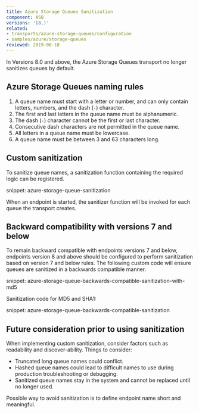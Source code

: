 ```yaml
---
title: Azure Storage Queues Sanitization
component: ASQ
versions: '[8,)'
related:
- transports/azure-storage-queues/configuration
- samples/azure/storage-queues
reviewed: 2019-08-18
---
```



In Versions 8.0 and above, the Azure Storage Queues transport no longer sanitizes queues by default.


## Azure Storage Queues naming rules

 1. A queue name must start with a letter or number, and can only contain letters, numbers, and the dash (`-`) character.
 1. The first and last letters in the queue name must be alphanumeric.
 1. The dash (`-`) character cannot be the first or last character.
 1. Consecutive dash characters are not permitted in the queue name.
 1. All letters in a queue name must be lowercase.
 1. A queue name must be between 3 and 63 characters long.


## Custom sanitization

To sanitize queue names, a sanitization function containing the required logic can be registered.

snippet: azure-storage-queue-sanitization

When an endpoint is started, the sanitizer function will be invoked for each queue the transport creates.


## Backward compatibility with versions 7 and below

To remain backward compatible with endpoints versions 7 and below, endpoints version 8 and above should be configured to perform sanitization based on version 7 and below rules. The following custom code will ensure queues are sanitized in a backwards compatible manner.

snippet: azure-storage-queue-backwards-compatible-sanitization-with-md5

Sanitization code for MD5 and SHA1:

snippet: azure-storage-queue-backwards-compatible-sanitization


## Future consideration prior to using sanitization

When implementing custom sanitization, consider factors such as readability and discover-ability. Things to consider:

 * Truncated long queue names could conflict.
 * Hashed queue names could lead to difficult names to use during production troubleshooting or debugging.
 * Sanitized queue names stay in the system and cannot be replaced until no longer used.

Possible way to avoid sanitization is to define endpoint name short and meaningful.